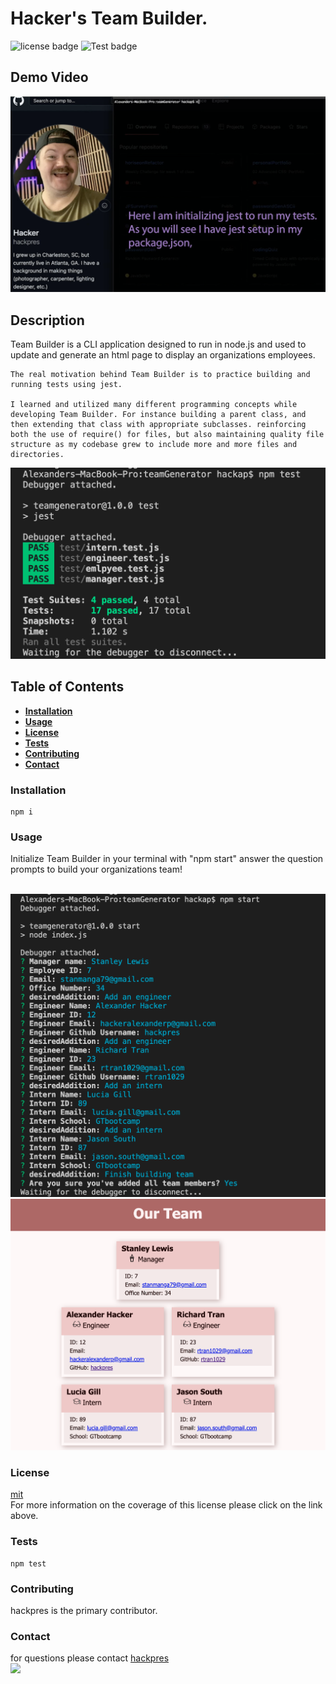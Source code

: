 
# Hacker's Team Builder.

![license badge](https://img.shields.io/badge/license-mit-brightgreen)
![Test badge](https://img.shields.io/badge/tests-passed-success)

## Demo Video

<a href="https://drive.google.com/file/d/1O_rxb3Ni3QXkFhwvCBPnMQmYilQafrKk/view?usp=sharing" title="teamGenerator Demo"><img src="./images/demoScreenShot.png" alt="Still frame from Demo Video" /></a>

## Description
Team Builder is a CLI application designed to run in node.js and used to update and generate an html page to display an organizations employees.

    The real motivation behind Team Builder is to practice building and running tests using jest.

    I learned and utilized many different programming concepts while developing Team Builder. For instance building a parent class, and then extending that class with appropriate subclasses. reinforcing both the use of require() for files, but also maintaining quality file structure as my codebase grew to include more and more files and directories.

<img src="./images/passingTests.png" width="600"/><br/>


## Table of Contents

* **[Installation](#installation)**<br />
* **[Usage](#usage)**<br />
* **[License](#license)**<br />
* **[Tests](#tests)**<br />
* **[Contributing](#contributing)**<br />
* **[Contact](#contact)**<br />

### Installation
<a name="installation"/>

```
npm i
```

### Usage
<a name="usage"/>
Initialize Team Builder in your terminal with "npm start" answer the question prompts to build your organizations team!<br/><br/>

<img src="./images/prompts.png" width="600"/><br/>
<img src="./images/teamHtml.png" width="600"/><br/>


### License
<a name="license"/>

<a href="https://choosealicense.com/licenses/mit/">mit</a><br/>
            For more information on the coverage of this license please click on the link above.

### Tests
<a name="tests"/>

```
npm test
```

### Contributing
<a name="contributing"/>
hackpres is the primary contributor.


### Contact
<a name="contact"/>
for questions please contact <a href="https://github.com/hackpres">hackpres</a><br/>
<img src="./images/hackpres.png" width="300"/>
